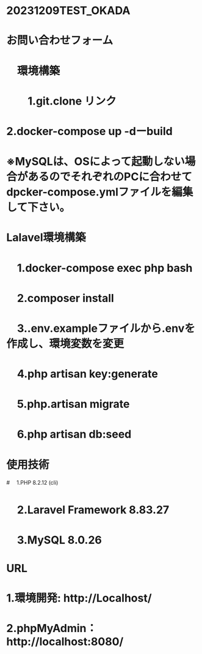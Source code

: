 # 20231209TEST_OKADA
# お問い合わせフォーム
# 　環境構築
# 　　1.git.clone リンク
#  2.docker-compose up -dーbuild
#
# ※MySQLは、OSによって起動しない場合があるのでそれぞれのPCに合わせてdpcker-compose.ymlファイルを編集して下さい。
# 
# Lalavel環境構築
# 　1.docker-compose exec php bash
# 　2.composer install
# 　3..env.exampleファイルから.envを作成し、環境変数を変更
# 　4.php artisan key:generate
# 　5.php.artisan migrate
# 　6.php artisan db:seed
# 
# 使用技術
#　 1.PHP 8.2.12 (cli)
# 　2.Laravel Framework 8.83.27
# 　3.MySQL 8.0.26
# 
# URL
# 1.環境開発: http://Localhost/
# 2.phpMyAdmin：http://localhost:8080/